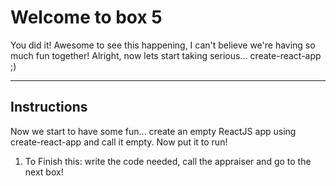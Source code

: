 # Welcome to box 5

You did it!
Awesome to see this happening, I can't believe we're having so much fun together!
Alright, now lets start taking serious... create-react-app ;)

---

## Instructions

Now we start to have some fun... create an empty ReactJS app using create-react-app and call it empty. Now put it to run!

1. To Finish this: write the code needed, call the appraiser and go to the next box!
